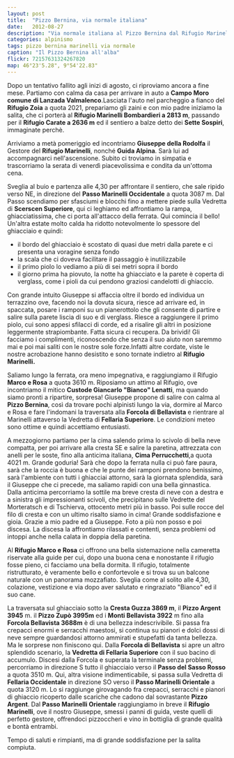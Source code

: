 ```yaml
---
layout: post
title:  "Pizzo Bernina, via normale italiana"
date:   2012-08-27
description: "Via normale italiana al Pizzo Bernina dal Rifugio Marinelli e Marco e Rosa"
categories: alpinismo
tags: pizzo bernina marinelli via normale
caption: "Il Pizzo Bernina all'alba"
flickr: 72157631324267820
map: 46°23'5.28", 9°54'22.83"
---
```



Dopo un tentativo fallito agli inizi di agosto, ci riproviamo ancora a fine mese. Partiamo con calma da casa per arrivare in auto a **Campo Moro comune di Lanzada Valmalenco**.Lasciata l'auto nel parcheggio a fianco del **Rifugio Zoia** a quota  2021, prepariamo gli zaini e con mio padre iniziamo la salita, che ci porterà al **Rifugio Marinelli Bombardieri a 2813 m**, passando per il **Rifugio Carate a 2636 m** ed il sentiero a balze detto dei **Sette Sospiri**, immaginate perchè.

Arriviamo a metà pomeriggio ed incontriamo **Giuseppe della Rodolfa** il Gestore del **Rifugio Marinelli**, nonché **Guida Alpina**. Sarà lui ad accompagnarci nell'ascensione. Subito ci troviamo in simpatia e trascorriamo la serata di venerdì piacevolissima e condita da un'ottoma cena.

Sveglia al buio e partenza alle 4,30 per affrontare il sentiero, che sale ripido verso NE, in direzione del **Passo Marinelli Occidentale** a quota 3087 m. Dal Passo scendiamo per sfasciumi e blocchi fino a mettere piede sulla Vedretta di **Scerscen Superiore**, qui ci leghiamo ed affrontiamo la rampa, ghiacciatissima, che ci porta all'attacco della ferrata. Qui comincia il bello! Un'altra estate molto calda ha ridotto notevolmente lo spessore del ghiacciaio e quindi:

* il bordo del ghiacciaio è scostato di quasi due metri dalla parete e ci presenta una voragine senza fondo
* la scala che ci doveva facilitare il passaggio è inutilizzabile
* il primo piolo lo vediamo a più di sei metri sopra il bordo
* il giorno prima ha piovuto, la notte ha ghiacciato e la parete è coperta di verglass, come i pioli da cui pendono graziosi candelotti di ghiaccio.

Con grande intuito Giuseppe si affaccia oltre il bordo ed individua un terrazzino ove, facendo noi la dovuta sicura, riesce ad arrivare ed, in spaccata, posare i ramponi su un pianerottolo che gli consente di partire e salire sulla parete liscia di suo e di verglass. Riesce a raggiungere il primo piolo, cui sono appesi sfilacci di corde, ed a risalire gli altri in posizione leggermente strapiombante. Fatta sicura ci recupera. Da brividi! Gli facciamo i complimenti, riconoscendo che senza il suo aiuto non saremmo mai e poi mai saliti con le nostre sole forze.Infatti altre cordate, viste le nostre acrobazione hanno desistito e sono tornate indietro al **Rifugio Marinelli.**

Saliamo lungo la ferrata, ora meno impegnativa, e raggiungiamo il Rifugio **Marco e Rosa** a quota 3610 m. Riposiamo un attimo al Rifugio, ove incontriamo il mitico **Custode Giancarlo "Bianco" Lenatti**, ma quando siamo pronti a ripartire, sorpresa! Giuseppe propone di salire con calma al **Pizzo Bernina**, così da trovare pochi alpinisti lungo la via, dormire al Marco e Rosa e fare l'indomani la traversata alla **Forcola di Bellavista** e rientrare al Marinelli attaverso la Vedretta di **Fellaria Superiore**. Le condizioni meteo sono ottime e quindi accettiamo entusiasti.

A mezzogiorno partiamo per la cima salendo prima lo scivolo di bella neve compatta, per poi arrivare alla cresta SE e salire la paretina, attrezzata con anelli per le soste, fino alla anticima italiana, **Cima Perrucchetti**,a quota 4021 m. Grande goduria!
Sarà che dopo la ferrata nulla ci può fare paura, sarà che la roccia è buona e che le punte dei ramponi prendono benissimo, sarà l'ambiente con tutti i ghiacciai attorno, sarà la giornata splendida, sarà il Giuseppe che ci precede, ma saliamo rapidi con una bella ginnastica.
Dalla anticima percorriamo la sottile ma breve cresta di neve con a destra e a sinistra gli impressionanti scivoli, che precipitano sulle Vedrette del Morteratsch e di Tschierva, ottocento metri più in basso. Poi sulle rocce del filo di cresta e con un ultimo risalto siamo in cima! Grande soddisfazione e gioia. Grazie a mio padre ed a Giuseppe. Foto a più non posso e poi discesa. La discesa la affrontiamo rilassati e contenti, senza problemi od intoppi anche nella calata in doppia della paretina.

Al **Rifugio Marco e Rosa** ci offrono una bella sistemazione nella cameretta riservate alla guide per cui, dopo una buona cena e nonostante il rifugio fosse pieno, ci facciamo una bella dormita. Il rifugio, totalmente ristrutturato, è veramente bello e confortevole e si trova su un balcone naturale con un panorama mozzafiato. Sveglia come al solito alle 4,30, colazione, vestizione e via dopo aver salutato e ringraziato "Bianco" ed il suo cane.

La traversata sul ghiacciaio sotto la **Cresta Guzza 3869 m**, il **Pizzo Argent 3945** m. il **Pizzo Zupò 3995m** ed i **Monti Bellavista 3922** m fino alla **Forcola Bellavista 3688m** è di una bellezza indescrivibile. Si passa fra crepacci enormi e serracchi maestosi, si continua su pianori e dolci dossi di neve sempre guardandosi attorno ammirati e stupefatti da tanta bellezza. Ma le sorprese non finiscono qui. Dalla **Forcola di Bellavista** si apre un altro splendido scenario, la **Vedretta di Fellaria Superiore** con il suo bacino di accumulo.
Discesi dalla Forcola e superata la terminale senza problemi, percorriamo in direzione S tutto il ghiacciaio verso il **Passo del Sasso Rosso** a quota 3510 m. Qui, altra visione indimenticabile, si passa sulla Vedretta di **Fellaria Occidentale** in direzione SO verso il **Passo Marinelli Orientale** a quota 3120 m. Lo si raggiunge girovagando fra crepacci, serracchi e pianori di ghiaccio ricoperto dalle scariche che cadono dal sovrastante **Pizzo Argent**. Dal **Passo Marinelli Orientale** raggiungiamo in breve il **Rifugio Marinelli**, ove il nostro Giuseppe, smessi i panni di guida, veste quelli di perfetto gestore, offrendoci pizzoccheri e vino in bottiglia di grande qualità e bontà entrambi.
   
Tempo di saluti e rimpianti, ma di grande soddisfazione per la salita compiuta.
 

